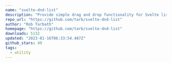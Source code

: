 ```yaml
---
name: "svelte-dnd-list"
description: "Provide simple drag and drop functionality for Svelte lists."
repo_url: "https://github.com/tarb/svelte-dnd-list"
author: "Rob Tarbath"
homepage: "https://github.com/tarb/svelte-dnd-list"
downloads: 5132
updated: "2023-01-16T06:33:54.487Z"
github_stars: 49
tags: 
  - utility
---
```

